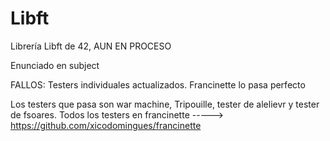 # Libft
Librería Libft de 42, AUN EN PROCESO

Enunciado en subject

FALLOS: Testers individuales actualizados. Francinette lo  pasa perfecto

Los testers que pasa son war machine, Tripouille, tester de alelievr y tester de fsoares. Todos los testers en francinette -----> https://github.com/xicodomingues/francinette

